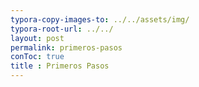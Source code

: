 ```yaml
---
typora-copy-images-to: ../../assets/img/
typora-root-url: ../../
layout: post
permalink: primeros-pasos
conToc: true
title : Primeros Pasos
---
```

